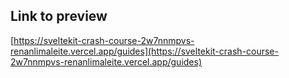 ## Link to preview
[https://sveltekit-crash-course-2w7nnmpvs-renanlimaleite.vercel.app/guides](https://sveltekit-crash-course-2w7nnmpvs-renanlimaleite.vercel.app/guides)